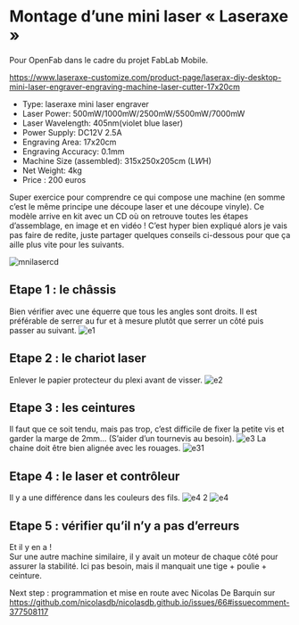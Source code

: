 # Montage d’une mini laser « Laseraxe » 
Pour OpenFab dans le cadre du projet FabLab Mobile.

https://www.laseraxe-customize.com/product-page/laserax-diy-desktop-mini-laser-engraver-engraving-machine-laser-cutter-17x20cm           
- Type: laseraxe mini laser engraver                 
- Laser Power: 500mW/1000mW/2500mW/5500mW/7000mW
- Laser Wavelength: 405nm(violet blue laser)
- Power Supply: DC12V 2.5A
- Engraving Area: 17x20cm
- Engraving Accuracy: 0.1mm
- Machine Size (assembled): 315x250x205cm (L*W*H)
- Net Weight: 4kg
- Price : 200 euros


Super exercice pour comprendre ce qui compose une machine (en somme c’est le même principe une découpe laser et une découpe vinyle).
Ce modèle arrive en kit avec un CD où on retrouve toutes les étapes d’assemblage, en image et en vidéo ! C’est hyper bien expliqué alors je vais pas faire de redite, juste partager quelques conseils ci-dessous pour que ça aille plus vite pour les suivants.

![mnilasercd](https://user-images.githubusercontent.com/25649502/38196465-a190dd60-3683-11e8-8374-106319323372.png)



## Etape 1 : le châssis                 
Bien vérifier avec une équerre que tous les angles sont droits. Il est préférable de serrer au fur et à mesure plutôt que serrer un côté puis passer au suivant.
![e1](https://user-images.githubusercontent.com/25649502/38196466-a1ae4422-3683-11e8-8e04-26cefa1ddea5.JPG)

                            

## Etape 2 : le chariot laser 
Enlever le papier protecteur du plexi avant de visser.
![e2](https://user-images.githubusercontent.com/25649502/38196468-a1c7eff8-3683-11e8-9505-52ccff8b0c54.JPG)


                        
                                                
                                                                        
## Etape 3 : les ceintures
Il faut que ce soit tendu, mais pas trop, c’est difficile de fixer la petite vis et garder la marge de 2mm… (S’aider d’un tournevis au besoin).
![e3](https://user-images.githubusercontent.com/25649502/38196469-a1e4f77e-3683-11e8-8af1-a0df5b6fca3e.JPG)
La chaine doit être bien alignée avec les rouages.
![e31](https://user-images.githubusercontent.com/25649502/38196472-a22f3c1c-3683-11e8-9f93-7b8bde22a7d1.JPG)



## Etape 4 : le laser et contrôleur
Il y a une différence dans les couleurs des fils.
![e4 2](https://user-images.githubusercontent.com/25649502/38196470-a1fddd3e-3683-11e8-8080-cd3b72a699fa.JPG)
![e4](https://user-images.githubusercontent.com/25649502/38196471-a218858a-3683-11e8-8a10-f7d8b70ffcfb.JPG)



## Etape 5 : vérifier qu’il n’y a pas d’erreurs
Et il y en a !                 
Sur une autre machine similaire, il y avait un moteur de chaque côté pour assurer la stabilité. Ici pas besoin, mais il manquait une tige + poulie + ceinture.

Next step : programmation et mise en route avec Nicolas De Barquin sur https://github.com/nicolasdb/nicolasdb.github.io/issues/66#issuecomment-377508117 
